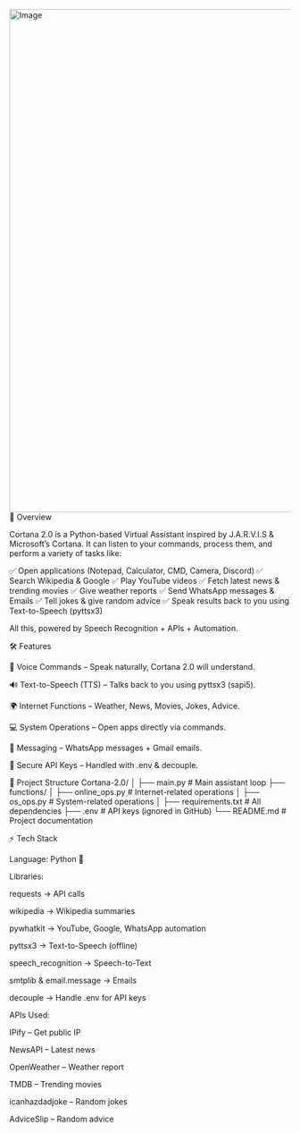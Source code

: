 <img width="900" height="900" alt="Image" src="https://github.com/user-attachments/assets/3292d09c-473b-4b7e-ac26-95857c2b9ae9" />
📌 Overview

Cortana 2.0 is a Python-based Virtual Assistant inspired by J.A.R.V.I.S & Microsoft’s Cortana.
It can listen to your commands, process them, and perform a variety of tasks like:

✅ Open applications (Notepad, Calculator, CMD, Camera, Discord)
✅ Search Wikipedia & Google
✅ Play YouTube videos
✅ Fetch latest news & trending movies
✅ Give weather reports
✅ Send WhatsApp messages & Emails
✅ Tell jokes & give random advice
✅ Speak results back to you using Text-to-Speech (pyttsx3)

All this, powered by Speech Recognition + APIs + Automation.

🛠️ Features

🎤 Voice Commands – Speak naturally, Cortana 2.0 will understand.

🔊 Text-to-Speech (TTS) – Talks back to you using pyttsx3 (sapi5).

🌍 Internet Functions – Weather, News, Movies, Jokes, Advice.

💻 System Operations – Open apps directly via commands.

📱 Messaging – WhatsApp messages + Gmail emails.

🔐 Secure API Keys – Handled with .env & decouple.

📂 Project Structure
Cortana-2.0/
│
├── main.py                 # Main assistant loop
├── functions/
│   ├── online_ops.py       # Internet-related operations
│   ├── os_ops.py           # System-related operations
│
├── requirements.txt        # All dependencies
├── .env                    # API keys (ignored in GitHub)
└── README.md               # Project documentation

⚡ Tech Stack

Language: Python 🐍

Libraries:

requests → API calls

wikipedia → Wikipedia summaries

pywhatkit → YouTube, Google, WhatsApp automation

pyttsx3 → Text-to-Speech (offline)

speech_recognition → Speech-to-Text

smtplib & email.message → Emails

decouple → Handle .env for API keys

APIs Used:

IPify
 – Get public IP

NewsAPI
 – Latest news

OpenWeather
 – Weather report

TMDB
 – Trending movies

icanhazdadjoke
 – Random jokes

AdviceSlip
 – Random advice
